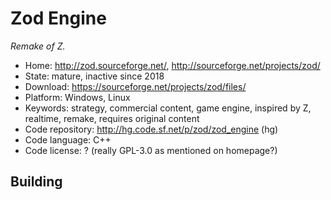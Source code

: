 # Zod Engine

_Remake of Z._

- Home: http://zod.sourceforge.net/, http://sourceforge.net/projects/zod/
- State: mature, inactive since 2018
- Download: https://sourceforge.net/projects/zod/files/
- Platform: Windows, Linux
- Keywords: strategy, commercial content, game engine, inspired by Z, realtime, remake, requires original content
- Code repository:  http://hg.code.sf.net/p/zod/zod_engine (hg)
- Code language: C++
- Code license: ? (really GPL-3.0 as mentioned on homepage?)

## Building
